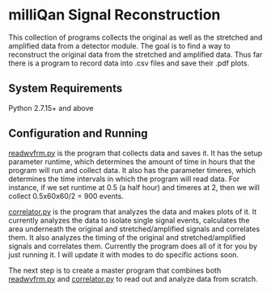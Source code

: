milliQan Signal Reconstruction
==============================

This collection of programs collects the original as well as the stretched and amplified data from a detector module. The goal is to find a way to reconstruct the original data from the stretched and amplified data. Thus far there is a program to record data into .csv files and save their .pdf plots.

System Requirements
-------------------

Python 2.7.15+ and above

Configuration and Running
-------------------------

[readwvfrm.py](../master/readwvfrm.py) is the program that collects data and saves it. It has the setup
parameter runtime, which determines the amount of time in hours that the program will run and collect data. It also has the parameter timeres, which determines the time intervals in which the program will read data.
For instance, if we set runtime at 0.5 (a half hour) and timeres at 2, then we will collect 0.5x60x60/2 = 900 events.

[correlator.py](../master/correlator.py) is the program that analyzes the data and makes plots of it. It currently analyzes the data to isolate single signal events, calculates the area underneath the original and stretched/amplified signals and correlates them. It also analyzes the timing of the original and stretched/amplified signals and correlates them. Currently the program does all of it for you by just running it. I will update it with modes to do specific actions soon.

The next step is to create a master program that combines both [readwvfrm.py](../master/readwvfrm.py) and [correlator.py](../master/correlator.py) to read out and analyze data from scratch.
